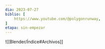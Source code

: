 ```yaml
---
dia: 2023-07-27
biblio: [
	https://www.youtube.com/@polygonrunway,
]
etapa: sin-empezar
---
```









![[Blender/Índice#Archivos]]